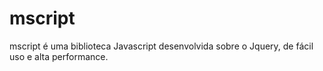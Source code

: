 # mscript
mscript é uma biblioteca Javascript desenvolvida sobre o Jquery, de fácil uso e alta performance.
